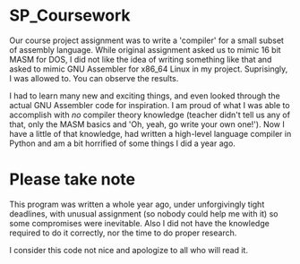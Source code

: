 SP_Coursework
======

Our course project assignment was to write a 'compiler' for a small subset of assembly language. While original assignment asked us to mimic 16 bit MASM for DOS, I did not like the idea of writing something like that and asked to mimic GNU Assembler for x86_64 Linux in my project. Suprisingly, I was allowed to. You can observe the results.

I had to learn many new and exciting things, and even looked through the actual GNU Assembler code for inspiration. I am proud of what I was able to accomplish with *no* compiler theory knowledge (teacher didn't tell us any of that, only the MASM basics and 'Oh, yeah, go write your own one!'). Now I have a little of that knowledge, had written a high-level language compiler in Python and am a bit horrified of some things I did a year ago.

Please take note
===

This program was written a whole year ago, under unforgivingly tight deadlines, with unusual assignment (so nobody could help me with it) so some compromises were inevitable. Also I did not have the knowledge required to do it correctly, nor the time to do proper research.

I consider this code not nice and apologize to all who will read it.